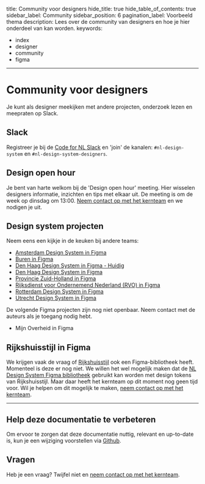 title: Community voor designers
hide_title: true
hide_table_of_contents: true
sidebar_label: Community
sidebar_position: 6
pagination_label: Voorbeeld thema
description: Lees over de community van designers en hoe je hier onderdeel van kan worden.
keywords:

- index
- designer
- community
- figma

---

# Community voor designers

Je kunt als designer meekijken met andere projecten, onderzoek lezen en meepraten op Slack.

## Slack

Registreer je bij de [Code for NL Slack](https://praatmee.codefor.nl) en 'join' de kanalen: `#nl-design-system` en `#nl-design-system-designers`.

## Design open hour

Je bent van harte welkom bij de 'Design open hour' meeting. Hier wisselen designers informatie, inzichten en tips met elkaar uit. De meeting is om de week op dinsdag om 13:00. [Neem contact op met het kernteam](../../project/kernteam.mdx) en we nodigen je uit.

## Design system projecten

Neem eens een kijkje in de keuken bij andere teams:

- [Amsterdam Design System in Figma](https://www.figma.com/file/9IGm6IdPUYizBNGsUnueBd/Amsterdam-Design-System?type=design&node-id=741%3A19633&mode=design&t=6YVtkRhMYJpGRMA5-1)
- [Buren in Figma](https://www.figma.com/file/dBzv9dd3GRFLtxzCKWq9uU/)
- [Den Haag Design System in Figma - Huidig](https://www.figma.com/file/JpoY3waVoQGlLQzQXTL9nn/)
- [Den Haag Design System in Figma](https://www.figma.com/file/x4RkF6BIdrNZbh7D53NTzB/%F0%9F%92%A0-NLDS---Den-Haag---Bibliotheek?type=design&node-id=197%3A664&mode=design&t=DNdxVz8Jh4eR1p7b-1)
- [Provincie Zuid-Holland in Figma](https://www.figma.com/file/pWIiNmzPDwYtPbYOQevpm1/)
- [Rijksdienst voor Ondernemend Nederland (RVO) in Figma](<https://www.figma.com/file/Sj6myBL1Fvot5M1qGxzvEo/ROOS-(RVO-Design-System)?type=design&node-id=282%3A5324&mode=design&t=8GzXgFckRTFr0OX6-1>)
- [Rotterdam Design System in Figma](https://www.figma.com/file/ZWSC4gCrOXRUR9UX3aoZ8x/)
- [Utrecht Design System in Figma](https://www.figma.com/file/UXIHcIurAD8hyoBWx4hDBV/NLDS---Gemeente-Utrecht---Bibliotheek?type=design&node-id=197%3A664&mode=design&t=QPCkq0xOt8SFquC4-1)

De volgende Figma projecten zijn nog niet openbaar. Neem contact met de auteurs als je toegang nodig hebt.

- Mijn Overheid in Figma

## Rijkshuisstijl in Figma

We krijgen vaak de vraag of [Rijkshuisstijl](https://www.rijkshuisstijl.nl) ook een Figma-bibliotheek heeft. Momenteel is deze er nog niet. We willen het wel mogelijk maken dat de [NL Design System Figma bibliotheek](figma-structuur.mdx#nl-design-system-bibliotheek) gebruikt kan worden met design tokens van Rijkshuisstijl. Maar daar heeft het kernteam op dit moment nog geen tijd voor. Wil je helpen om dit mogelijk te maken, [neem contact op met het kernteam](../../project/kernteam.mdx).

---

## Help deze documentatie te verbeteren

Om ervoor te zorgen dat deze documentatie nuttig, relevant en up-to-date is, kun je een wijziging voorstellen via [Github](https://github.com/nl-design-system/documentatie).

## Vragen

Heb je een vraag? Twijfel niet en [neem contact op met het kernteam](../../project/kernteam.mdx).
